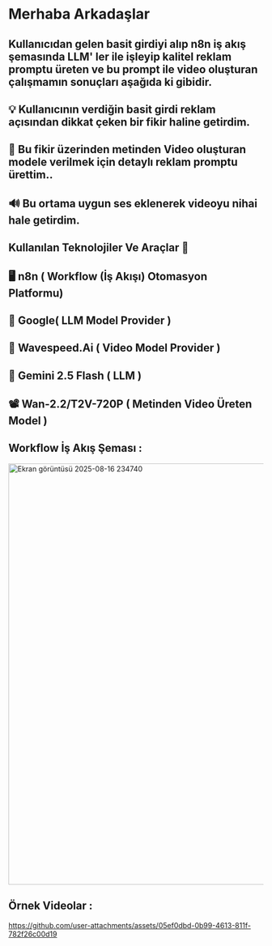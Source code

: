 # Merhaba Arkadaşlar 

## Kullanıcıdan gelen basit girdiyi alıp n8n iş akış şemasında  LLM' ler ile işleyip kalitel reklam promptu üreten ve bu prompt ile video oluşturan çalışmamın sonuçları aşağıda ki gibidir.

## 💡 Kullanıcının verdiğin basit girdi reklam açısından dikkat çeken bir fikir haline getirdim.


## 🤖 Bu fikir üzerinden metinden Video oluşturan modele verilmek için detaylı reklam promptu ürettim..


## 🔊 Bu ortama uygun ses eklenerek videoyu nihai hale getirdim.


## Kullanılan Teknolojiler Ve Araçlar 🔧

## 🖥 n8n ( Workflow (İş Akışı) Otomasyon Platformu)

## 🚀 Google( LLM Model Provider )

## 🤖 Wavespeed.Ai ( Video Model Provider )

## 🤖 Gemini 2.5 Flash ( LLM )

## 📽️ Wan-2.2/T2V-720P ( Metinden Video Üreten Model )

## Workflow İş Akış Şeması :

<img width="1668" height="832" alt="Ekran görüntüsü 2025-08-16 234740" src="https://github.com/user-attachments/assets/6a7e0e27-4f84-4468-80b8-2c7424527280" />


## Örnek Videolar : 


https://github.com/user-attachments/assets/05ef0dbd-0b99-4613-811f-782f26c00d19




